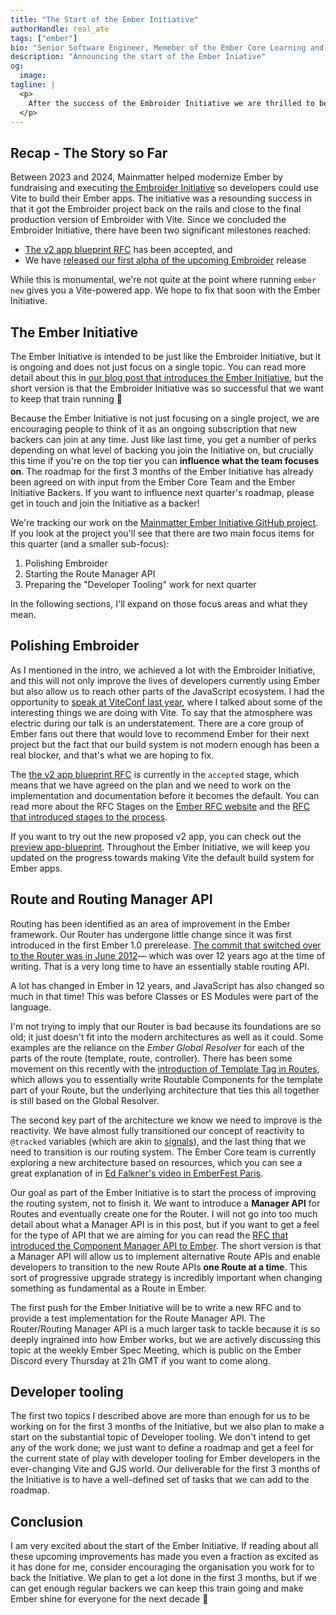 ```yaml
---
title: "The Start of the Ember Initiative"
authorHandle: real_ate
tags: ["ember"]
bio: "Senior Software Engineer, Memeber of the Ember Core Learning and Ember Core Tooling teams."
description: "Announcing the start of the Ember Iniative"
og:
  image:
tagline: |
  <p>
    After the success of the Embroider Initiative we are thrilled to be starting the Ember Initiative, a new on-going programme to improve various parts of the Ember ecosystem. This post recaps the status of Embroider since the end of the Embroider Initiative and what we're going to be focusing on for the first 3 months of the Ember Initiative. 
  </p>
---
```


## Recap - The Story so Far

Between 2023 and 2024, Mainmatter helped modernize Ember by fundraising and executing [the Embroider Initiative](/blog/2024/07/16/embroider-update/) so developers could use Vite to build their Ember apps. The initiative was a resounding success in that it got the Embroider project back on the rails and close to the final production version of Embroider with Vite. Since we concluded the Embroider Initiative, there have been two significant milestones reached:

- [The v2 app blueprint RFC](https://rfcs.emberjs.com/id/0977-v2-app-format) has been accepted, and
- We have [released our first alpha of the upcoming Embroider](https://github.com/embroider-build/embroider/releases/tag/v8.0.0-alpha.0-%40embroider%2Faddon-dev) release

While this is monumental, we're not quite at the point where running `ember new` gives you a Vite-powered app. We hope to fix that soon with the Ember Initiative.

## The Ember Initiative

The Ember Initiative is intended to be just like the Embroider Initiative, but it is ongoing and does not just focus on a single topic. You can read more detail about this in [our blog post that introduces the Ember Initiative](/blog/2024/07/09/the-embroider-initiative-becomes-the-ember-initiative/), but the short version is that the Embroider Initiative was so successful that we want to keep that train running 🎉

Because the Ember Initiative is not just focusing on a single project, we are encouraging people to think of it as an ongoing subscription that new backers can join at any time. Just like last time, you get a number of perks depending on what level of backing you join the Initiative on, but crucially this time if you're on the top tier you can **influence what the team focuses on**. The roadmap for the first 3 months of the Ember Initiative has already been agreed on with input from the Ember Core Team and the Ember Initiative Backers. If you want to influence next quarter's roadmap, please get in touch and join the Initiative as a backer!

We're tracking our work on the [Mainmatter Ember Initiative GitHub project](https://github.com/orgs/mainmatter/projects/14). If you look at the project you'll see that there are two main focus items for this quarter (and a smaller sub-focus):

1. Polishing Embroider
2. Starting the Route Manager API
3. Preparing the "Developer Tooling" work for next quarter

In the following sections, I'll expand on those focus areas and what they mean.

## Polishing Embroider

As I mentioned in the intro, we achieved a lot with the Embroider Initiative, and this will not only improve the lives of developers currently using Ember but also allow us to reach other parts of the JavaScript ecosystem. I had the opportunity to [speak at ViteConf last year](https://viteconf.org/24/replay/ember), where I talked about some of the interesting things we are doing with Vite. To say that the atmosphere was electric during our talk is an understatement. There are a core group of Ember fans out there that would love to recommend Ember for their next project but the fact that our build system is not modern enough has been a real blocker, and that's what we are hoping to fix.

The [the v2 app blueprint RFC](https://rfcs.emberjs.com/id/0977-v2-app-format) is currently in the `accepted` stage, which means that we have agreed on the plan and we need to work on the implementation and documentation before it becomes the default. You can read more about the RFC Stages on the [Ember RFC website](https://rfcs.emberjs.com/#stages) and the [RFC that introduced stages to the process](https://rfcs.emberjs.com/id/0617-rfc-stages).

If you want to try out the new proposed v2 app, you can check out the [preview app-blueprint](https://github.com/embroider-build/app-blueprint?tab=readme-ov-file#embroiderapp-blueprint). Throughout the Ember Initiative, we will keep you updated on the progress towards making Vite the default build system for Ember apps.

## Route and Routing Manager API

Routing has been identified as an area of improvement in the Ember framework. Our Router has undergone little change since it was first introduced in the first Ember 1.0 prerelease. [The commit that switched over to the Router was in June 2012](https://github.com/emberjs/ember.js/commit/d23ea3ab501fc0e8f591a793b927f572436647a1)— which was over 12 years ago at the time of writing. That is a very long time to have an essentially stable routing API.

A lot has changed in Ember in 12 years, and JavaScript has also changed so much in that time! This was before Classes or ES Modules were part of the language.

I'm not trying to imply that our Router is bad because its foundations are so old; it just doesn't fit into the modern architectures as well as it could. Some examples are the reliance on the _Ember Global Resolver_ for each of the parts of the route (template, route, controller). There has been some movement on this recently with the [introduction of Template Tag in Routes](https://rfcs.emberjs.com/id/1046-template-tag-in-routes), which allows you to essentially write Routable Components for the template part of your Route, but the underlying architecture that ties this all together is still based on the Global Resolver.

The second key part of the architecture we know we need to improve is the reactivity. We have almost fully transitioned our concept of reactivity to `@tracked` variables (which are akin to [signals](https://github.com/tc39/proposal-signals)), and the last thing that we need to transition is our routing system. The Ember Core team is currently exploring a new architecture based on resources, which you can see a great explanation of in [Ed Falkner's video in EmberFest Paris](https://www.youtube.com/watch?v=sWGyJR6P-V0).

Our goal as part of the Ember Initiative is to start the process of improving the routing system, not to finish it. We want to introduce a **Manager API** for Routes and eventually create one for the Router. I will not go into too much detail about what a Manager API is in this post, but if you want to get a feel for the type of API that we are aiming for you can read the [RFC that introduced the Component Manager API to Ember](https://rfcs.emberjs.com/id/0213-custom-components/). The short version is that a Manager API will allow us to implement alternative Route APIs and enable developers to transition to the new Route APIs **one Route at a time**. This sort of progressive upgrade strategy is incredibly important when changing something as fundamental as a Route in Ember.

The first push for the Ember Initiative will be to write a new RFC and to provide a test implementation for the Route Manager API. The Router/Routing Manager API is a much larger task to tackle because it is so deeply ingrained into how Ember works, but we are actively discussing this topic at the weekly Ember Spec Meeting, which is public on the Ember Discord every Thursday at 21h GMT if you want to come along.

## Developer tooling

The first two topics I described above are more than enough for us to be working on for the first 3 months of the Initiative, but we also plan to make a start on the substantial topic of Developer tooling. We don't intend to get any of the work done; we just want to define a roadmap and get a feel for the current state of play with developer tooling for Ember developers in the ever-changing Vite and GJS world. Our deliverable for the first 3 months of the Initiative is to have a well-defined set of tasks that we can add to the roadmap.

## Conclusion

I am very excited about the start of the Ember Initiative. If reading about all these upcoming improvements has made you even a fraction as excited as it has done for me, consider encouraging the organisation you work for to back the Initiative. We plan to get a lot done in the first 3 months, but if we can get enough regular backers we can keep this train going and make Ember shine for everyone for the next decade 💪

